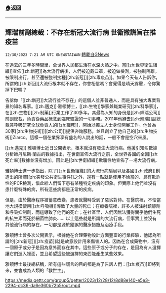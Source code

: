 ###  [:house:返回](README.md)
---


## 輝瑞前副總裁：不存在新冠大流行病  世衛撒謊旨在推疫苗
`12/30/2023 7:21 AM UTC GNEWSTAIWAN` [轉載自GNews](https://gnews.org/articles/2166697)


  
在過去的三年多時間里，全世界人民都生活在水深火熱之中。當[[zh:世界衛生組織]]宣佈[[zh:新冠]]為大流行病後，人們被迫戴口罩，被迫做檢測，被強制隔離，被限制出行，甚至還被強制接種[[zh:新冠]][[zh:毒疫苗]]。如果今天有人告訴你，所謂的[[zh:新冠]]大流行根本就不存在，你會相信嗎？會覺得是晴天霹靂，令你驚掉下巴嗎？

告訴你「[[zh:新冠]]大流行並不存在」的這個人並非普通人，而是具有強大專業背景的知名專家。[[zh:邁克]]·雅頓博士，[[zh:生物]]學家兼職業研究[[zh:科學家]]，在[[zh:生物]][[zh:制藥]]行業工作了30多年。其最為人知的身份是[[zh:輝瑞公司]]前副總裁，負責從藥品概念到臨床驗證的一切事務。2011年他辭去[[zh:輝瑞]]副總裁兼呼吸研究全球負責人的[[zh:職務]]，開始以獨立人士身份開展工作。他曾為30家[[zh:生物技術]][[zh:公司]]提供咨詢服務，並且創立了他自己的[[zh:生物技術]]Ziarco。這樣一個在業界享有盛名的人說出的話，一般不會是空穴來風。

  

[[zh:邁克]]·雅頓博士近日公開表示，根本就沒有發生大流行病。他援引知名數據分析師丹尼斯·蘭古的數據指出，在世衛宣佈大流行之前，全世界各國的全因[[zh:死亡率]]數據並沒有增加。因此是[[zh:世衛組織]]欺騙性地宣佈了一場大流行病。

  

雅頓博士進一步指出，除了[[zh:世衛組織]]的大流行病騙局以及各國[[zh:政府]]創造出的所謂[[zh:突發公共衛生事件]]之外，還有一點就是使用不恰當的、具有欺詐性的PCR檢測，借此給人們留下患有某種特定疾病的印象。但實際上他們並沒有患什麼特殊的病，所有這些病都是正常的疾病。

  

但是，由於醫療程序被蓄意改變，患者就醫時受到了惡劣對待。在醫院裡，不恰當地大規模使用[[zh:呼吸機]]導致了大量的死亡；在療養院裡，許多人被注射鎮靜劑和呼吸抑制劑，而這導致了他們的死亡；在社區里，人們因無法獲得關乎他們生死的抗生素而死於細菌性肺炎…… 以上這些就是所謂的大流行病，但事實上並沒有其他流行病的存在，一切都是源於錯誤的醫療措施及治療手段。

  

雅頓博士曾多次公開表示，根據他在合理藥物設計方面豐富的行業經驗，他認為所謂的[[zh:新冠]][[zh:疫苗]]就是故意設計用來傷害人的。因為在合成藥物中，沒有一個原子或分子是因為意外而存在其中。這些原子或分子的存在，是因為有人選擇讓它們進入裡面，並且希望這些被選擇的東西能產生某些效果。

  

雅頓博士最後總結稱，所有這些謊言的目的都是為了告訴人們：[[zh:疫苗]]即將到來，並會成為人類的「救世主」。


https://media.gettr.com/group5/getter/2023/12/28/12/8d88e140-e5e3-2294-dc36-da6e360b72b5/out.mp4




